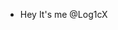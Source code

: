 - Hey It's me @Log1cX 

<!---
shaeak/shaeak is a ✨ special ✨ repository because its `README.md` (this file) appears on your GitHub profile.
You can click the Preview link to take a look at your changes.
--->

